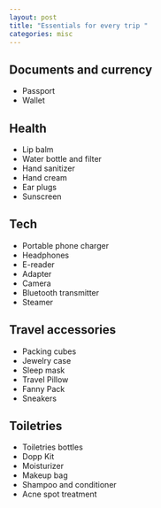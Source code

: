 ```yaml
---
layout: post
title: "Essentials for every trip "
categories: misc
---
```

## Documents and currency
- Passport
- Wallet

## Health 
- Lip balm
- Water bottle and filter
- Hand sanitizer
- Hand cream
- Ear plugs 
- Sunscreen

## Tech
- Portable phone charger
- Headphones
- E-reader
- Adapter
- Camera
- Bluetooth transmitter
- Steamer

## Travel accessories
- Packing cubes
- Jewelry case
- Sleep mask
- Travel Pillow
- Fanny Pack
- Sneakers

## Toiletries
- Toiletries bottles
- Dopp Kit
- Moisturizer
- Makeup bag
- Shampoo and conditioner
- Acne spot treatment


